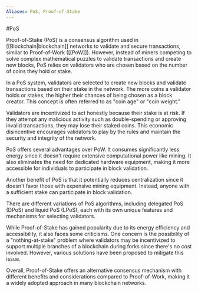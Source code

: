 ```yaml
---
Aliases: PoS, Proof-of-Stake
---
```

#PoS 


Proof-of-Stake (PoS) is a consensus algorithm used in [[Blockchain|blockchain]] networks to validate and secure transactions, similar to Proof-of-Work ([[PoW]]). However, instead of miners competing to solve complex mathematical puzzles to validate transactions and create new blocks, PoS relies on validators who are chosen based on the number of coins they hold or stake.

In a PoS system, validators are selected to create new blocks and validate transactions based on their stake in the network. The more coins a validator holds or stakes, the higher their chances of being chosen as a block creator. This concept is often referred to as "coin age" or "coin weight."

Validators are incentivized to act honestly because their stake is at risk. If they attempt any malicious activity such as double-spending or approving invalid transactions, they may lose their staked coins. This economic disincentive encourages validators to play by the rules and maintain the security and integrity of the network.

PoS offers several advantages over PoW. It consumes significantly less energy since it doesn't require extensive computational power like mining. It also eliminates the need for dedicated hardware equipment, making it more accessible for individuals to participate in block validation.

Another benefit of PoS is that it potentially reduces centralization since it doesn't favor those with expensive mining equipment. Instead, anyone with a sufficient stake can participate in block validation.

There are different variations of PoS algorithms, including delegated PoS (DPoS) and liquid PoS (LPoS), each with its own unique features and mechanisms for selecting validators.

While Proof-of-Stake has gained popularity due to its energy efficiency and accessibility, it also faces some criticisms. One concern is the possibility of a "nothing-at-stake" problem where validators may be incentivized to support multiple branches of a blockchain during forks since there's no cost involved. However, various solutions have been proposed to mitigate this issue.

Overall, Proof-of-Stake offers an alternative consensus mechanism with different benefits and considerations compared to Proof-of-Work, making it a widely adopted approach in many blockchain networks.
